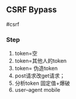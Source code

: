 ## CSRF Bypass
#csrf
### Step
1. token=空
2. token=其他人的token
3. token= 伪造token
4. post请求改get请求；
5. 分析token 固定值+爆破
4. user–agent mobile